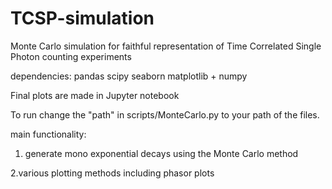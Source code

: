 # TCSP-simulation
 Monte Carlo simulation for faithful representation of Time Correlated Single Photon counting experiments  
 
 dependencies: pandas scipy seaborn matplotlib + numpy  
 
 Final plots are made in Jupyter notebook  
 
 To run change the "path" in scripts/MonteCarlo.py to your path of the files. 
 
main functionality:

1. generate mono exponential decays using the Monte Carlo method 

2.various plotting methods including phasor plots

